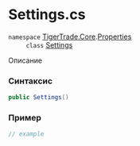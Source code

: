 
# Settings.cs
`namespace` [TigerTrade.Core](../../../../TigerTrade.Core.md).[Properties](../../../../TigerTrade.Core/Properties.md)  
&nbsp;&nbsp;&nbsp;&nbsp;&nbsp;&nbsp;&nbsp;&nbsp;&nbsp;`class` [Settings](../../Settings.cs.md)

Описание

### Синтаксис
```csharp
public Settings()
```


### Пример  
```csharp
// example
```
                    
                    